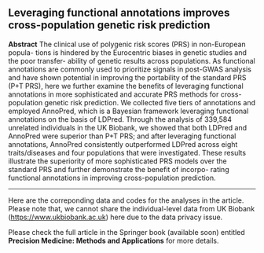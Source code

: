 ## Leveraging functional annotations improves cross-population genetic risk prediction

**Abstract** The clinical use of polygenic risk scores (PRS) in non-European popula- tions is hindered by the Eurocentric biases in genetic studies and the poor transfer- ability of genetic results across populations. As functional annotations are commonly used to prioritize signals in post-GWAS analysis and have shown potential in improving the portability of the standard PRS (P+T PRS), here we further examine the benefits of leveraging functional annotations in more sophisticated and accurate PRS methods for cross-population genetic risk prediction. We collected five tiers of annotations and employed AnnoPred, which is a Bayesian framework leveraging functional annotations on the basis of LDPred. Through the analysis of 339,584 unrelated individuals in the UK Biobank, we showed that both LDPred and AnnoPred were superior than P+T PRS; and after leveraging functional annotations, AnnoPred consistently outperformed LDPred across eight traits/diseases and four populations that were investigated. These results illustrate the superiority of more sophisticated PRS models over the standard PRS and further demonstrate the benefit of incorpo- rating functional annotations in improving cross-population prediction.

---
Here are the correponding data and codes for the analyses in the article. Please note that, we cannot share the individual-level data from UK Biobank (https://www.ukbiobank.ac.uk) here due to the data privacy issue. 

Please check the full article in the Springer book (available soon) entitled **Precision Medicine: Methods and Applications** for more details.
